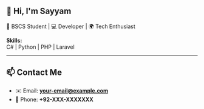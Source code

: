 ## 👋 Hi, I'm Sayyam

🚀 BSCS Student | 💻 Developer | 🌍 Tech Enthusiast  

**Skills:**  
C# | Python | PHP | Laravel  

---

## 📫 Contact Me
- ✉️ Email: **your-email@example.com**  
- 📱 Phone: **+92-XXX-XXXXXXX**  
